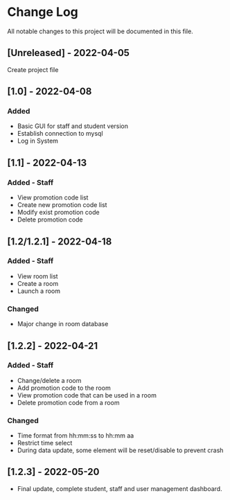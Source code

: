 # Change Log
All notable changes to this project will be documented in this file.

## [Unreleased] - 2022-04-05
Create project file<br/>

## [1.0] - 2022-04-08
### Added
- Basic GUI for staff and student version<br/>
- Establish connection to mysql<br/>
- Log in System<br/>

## [1.1] - 2022-04-13
### Added - Staff
- View promotion code list<br/>
- Create new promotion code list<br/>
- Modify exist promotion code<br/>
- Delete promotion code<br/>

## [1.2/1.2.1] - 2022-04-18
### Added - Staff
- View room list<br/>
- Create a room<br/>
- Launch a room<br/>
### Changed
- Major change in room database<br/>

## [1.2.2] - 2022-04-21
### Added - Staff
- Change/delete a room<br/>
- Add promotion code to the room<br/>
- View promotion code that can be used in a room<br/>
- Delete promotion code from a room<br/>
### Changed
- Time format from hh:mm:ss to hh:mm aa<br/>
- Restrict time select<br/>
- During data update, some element will be reset/disable to prevent crash<br/>

## [1.2.3] - 2022-05-20
- Final update, complete student, staff and user management dashboard.

